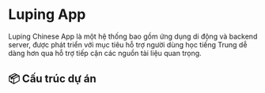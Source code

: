 # Luping App

Luping Chinese App là một hệ thống bao gồm ứng dụng di động và backend server, được phát triển với mục tiêu hỗ trợ người dùng học tiếng Trung dễ dàng hơn qua hỗ trợ tiếp cận các nguồn tài liệu quan trọng.

## 📦 Cấu trúc dự án

